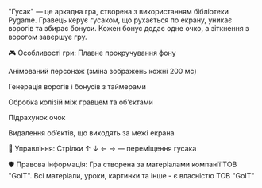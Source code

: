 "Гусак" — це аркадна гра, створена з використанням бібліотеки Pygame. Гравець керує гусаком, що рухається по екрану, уникає ворогів та збирає бонуси.
Кожен бонус додає одне очко, а зіткнення з ворогом завершує гру.

🎮 Особливості гри:
Плавне прокручування фону

Анімований персонаж (зміна зображень кожні 200 мс)

Генерація ворогів і бонусів з таймерами

Обробка колізій між гравцем та об’єктами

Підрахунок очок

Видалення об’єктів, що виходять за межі екрана

🔧 Управління:
Стрілки ↑ ↓ ← → — переміщення гусака

🛡 Правова інформація:
Гра створена за матеріалами компанії ТОВ "GoIT".
Всі матеріали, уроки, картинки та інше - є власністю ТОВ "GoIT"

